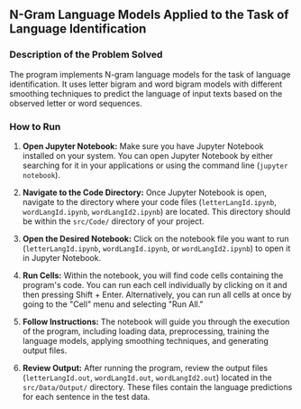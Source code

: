 ## N-Gram Language Models Applied to the Task of Language Identification

### Description of the Problem Solved
The program implements N-gram language models for the task of language identification. It uses letter bigram and word bigram models with different smoothing techniques to predict the language of input texts based on the observed letter or word sequences.

### How to Run
1. **Open Jupyter Notebook:** Make sure you have Jupyter Notebook installed on your system. You can open Jupyter Notebook by either searching for it in your applications or using the command line (`jupyter notebook`).

2. **Navigate to the Code Directory:** Once Jupyter Notebook is open, navigate to the directory where your code files (`letterLangId.ipynb`, `wordLangId.ipynb`, `wordLangId2.ipynb`) are located. This directory should be within the `src/Code/` directory of your project.

3. **Open the Desired Notebook:** Click on the notebook file you want to run (`letterLangId.ipynb`, `wordLangId.ipynb`, or `wordLangId2.ipynb`) to open it in Jupyter Notebook.

4. **Run Cells:** Within the notebook, you will find code cells containing the program's code. You can run each cell individually by clicking on it and then pressing Shift + Enter. Alternatively, you can run all cells at once by going to the "Cell" menu and selecting "Run All."

5. **Follow Instructions:** The notebook will guide you through the execution of the program, including loading data, preprocessing, training the language models, applying smoothing techniques, and generating output files.

6. **Review Output:** After running the program, review the output files (`letterLangId.out`, `wordLangId.out`, `wordLangId2.out`) located in the `src/Data/Output/` directory. These files contain the language predictions for each sentence in the test data.
